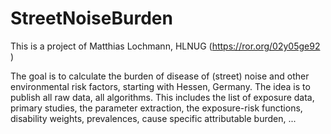 # StreetNoiseBurden
This is a project of Matthias Lochmann, HLNUG (https://ror.org/02y05ge92 )

The goal is to calculate the burden of disease of (street) noise and other environmental risk factors, starting with Hessen, Germany.
The idea is to publish all raw data, all algorithms.
This includes the list of exposure data, primary studies, the parameter extraction, the exposure-risk functions, 
disability weights, prevalences, cause specific attributable burden, ...
